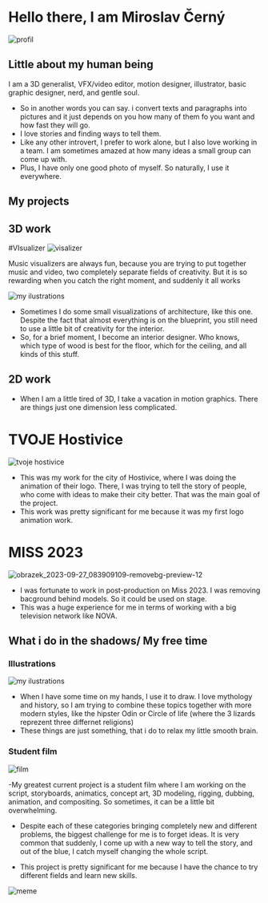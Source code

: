 # Hello there, I am Miroslav Černý
![profil](https://github.com/MirekCernyIV/english-for-designers1/assets/149397901/ef27686d-1dcd-4873-804b-9c1e3cfcea10)

## Little about my human being

I am a 3D generalist, VFX/video editor, motion designer, illustrator, basic graphic designer, nerd, and gentle soul.
- So in another words you can say. i convert texts and paragraphs into pictures and it just depends on you how many of them fo you want and how fast they will go.
- I love stories and finding ways to tell them.
- Like any other introvert, I prefer to work alone, but I also love working in a team. I am sometimes amazed at how many ideas a small group can come up with.
- Plus, I have only one good photo of myself. So naturally, I use it everywhere.


## My projects 

## 3D work
#VIsualizer
![visalizer](https://github.com/MirekCernyIV/english-for-designers1/assets/149397901/6d6e86de-68cb-4bbe-805c-3ba7625753aa)



Music visualizers are always fun, because you are trying to put together music and video, two completely separate fields of creativity. But it is so rewarding when you catch the right moment, and suddenly it all works

![my ilustrations](https://github.com/MirekCernyIV/english-for-designers1/assets/149397901/c568ce05-da21-4e2b-9bd7-493da7c510cc)


- Sometimes I do some small visualizations of architecture, like this one. Despite the fact that almost everything is on the blueprint, you still need to use a little bit of creativity for the interior.
- So, for a brief moment, I become an interior designer. Who knows, which type of wood is best for the floor, which for the ceiling, and all kinds of this stuff.


## 2D work
- When I am a little tired of 3D, I take a vacation in motion graphics. There are things just one dimension less complicated.
# TVOJE Hostivice
![tvoje hostivice](https://github.com/MirekCernyIV/english-for-designers1/assets/149397901/14a2f8ea-48dd-4a5a-b9e6-dd0a1db2c525)


- This was my work for the city of Hostivice, where I was doing the animation of their logo. There, I was trying to tell the story of people, who come with ideas to make their city better. That was the main goal of the project.
- This work was pretty significant for me because it was my first logo animation work.

# MISS 2023
![obrazek_2023-09-27_083909109-removebg-preview-12](https://github.com/MirekCernyIV/english-for-designers1/assets/149397901/1e69812c-85a9-45b9-8f35-a9872d8c6ffa)
- I was fortunate to work in post-production on Miss 2023. I was removing bacground behind models. So it could be used on stage.
- This was a huge experience for me in terms of working with a big television network like NOVA.
## What i do in the shadows/ My free time 

### Illustrations
![my ilustrations](https://github.com/MirekCernyIV/english-for-designers1/assets/149397901/c9220056-12cb-4b5d-ba20-a9c797fb01e9)



- When I have some time on my hands, I use it to draw. I love mythology and history, so I am trying to combine these topics together with more modern styles, like the hipster Odin or Circle of life (where the 3 lizards reprezent three differnet religions) 
- These things are just something, that i do to relax my little smooth brain. 
### Student film

![film ](https://github.com/MirekCernyIV/english-for-designers1/assets/149397901/a1471391-7c5a-47e0-8c7f-e415b766e1d3)



 -My greatest current project is a student film where I am working on the script, storyboards, animatics, concept art, 3D modeling, rigging, dubbing, animation, and compositing.  So sometimes, it can be a little bit overwhelming.

- Despite each of these categories bringing completely new and different problems, the biggest challenge for me is to forget ideas. It is very common that suddenly, I come up with a new way to tell the story, and out of the blue, I catch myself changing the whole script.

- This project is pretty significant for me because I have the chance to try different fields and learn new skills. 

![meme](https://github.com/MirekCernyIV/english-for-designers1/assets/149397901/34c0ec31-10f1-4c86-b3ca-d82e1ad0bac0)



